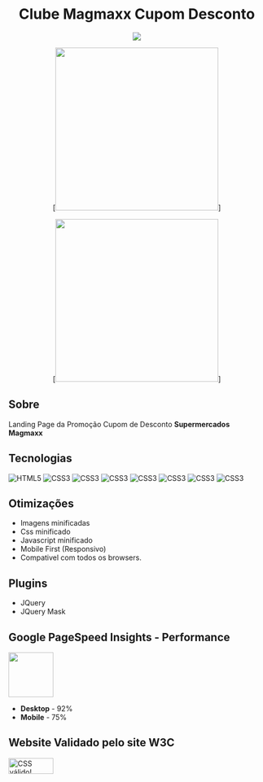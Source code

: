 <h1 style="text-align:center;"> Clube Magmaxx Cupom Desconto</h1>

<div style="text-align:center;">

[<img src="https://img.shields.io/badge/🌐%20LIVE%20PREVIEW:-51487f?style=flat-square"/>](https://matheusgomesweb.github.io/clube-magmaxx-cupom-desconto/)

[<img src="https://i.imgur.com/arIsyYu.png" width="320px" height="auto"/>]

[<img src="https://i.imgur.com/Jg4nJKt.png" width="320px" height="auto"/>]

</div>

## Sobre

Landing Page da Promoção Cupom de Desconto **Supermercados Magmaxx**

## Tecnologias

![HTML5](https://img.icons8.com/color/96/000000/html-5.png)
![CSS3](https://img.icons8.com/color/96/000000/css3.png)
![CSS3](https://img.icons8.com/color/96/000000/javascript.png)
![CSS3](https://img.icons8.com/ios/100/000000/jquery.png)
![CSS3](https://img.icons8.com/color/96/000000/sass.png)
![CSS3](https://cdn.iconscout.com/icon/free/png-64/gulp-1-282455.png)
![CSS3](https://img.icons8.com/color/96/000000/git.png)
![CSS3](https://img.icons8.com/officel/80/000000/media-queries.png)

## Otimizações

- Imagens minificadas
- Css minificado
- Javascript minificado
- Mobile First (Responsivo)
- Compativel com todos os browsers.

## Plugins

- JQuery
- JQuery Mask

## Google PageSpeed Insights - Performance

[<img src="https://www.gstatic.com/images/icons/material/product/2x/pagespeed_64dp.png" style="width:88px;"/>](https://developers.google.com/speed/pagespeed/insights/?hl=pt-br&url=https%3A%2F%2Fmatheusgomesweb.github.io%2Fclube-magmaxx-cupom-desconto%2F&tab=desktop)

- **Desktop** - 92%
- **Mobile** - 75%

## Website Validado pelo site **W3C**

[<img style="border:0;width:88px;height:31px" src="https://jigsaw.w3.org/css-validator/images/vcss-blue" alt="CSS válido!" />](https://jigsaw.w3.org/css-validator/validator?uri=https%3A%2F%2Fmatheusgomesweb.github.io%2Fclube-magmaxx-cupom-desconto%2F&profile=css3svg&usermedium=all&warning=1&vextwarning=&lang=pt-BR)

